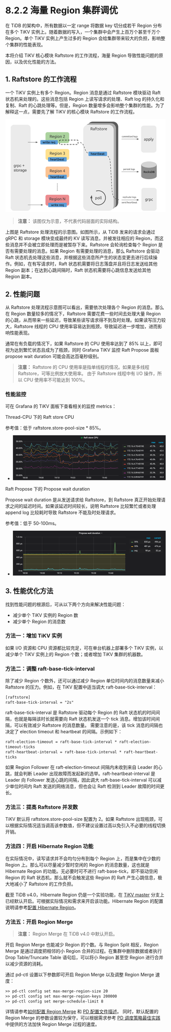 # 8.2.2 海量 Region 集群调优
在 TiDB 的架构中，所有数据以一定 range 将数据 key 切分成若干 Region 分布在多个 TiKV 实例上。随着数据的写入，一个集群中会产生上百万个甚至千万个 Region。单个 TiKV 实例上产生过多的 Region 会给集群带来较大的负担，影响整个集群的性能表现。

本将介绍 TiKV 核心模块 Raftstore 的工作流程，海量 Region 导致性能问题的原因，以及优化性能的方法。

## 1. Raftstore 的工作流程
一个 TiKV 实例上有多个 Region。Region 消息是通过 Raftstore 模块驱动 Raft 状态机来处理的。这些消息包括 Region 上读写请求的处理、Raft log 的持久化和复制、Raft 的心跳处理等。但是，Region 数量增多会影响整个集群的性能。为了解释这一点，需要先了解 TiKV 的核心模块 Raftstore 的工作流程。

![图片](/res/session4/chapter8/tikv-config-optimize/raft-process.png)

>**注意：**
>该图仅为示意，不代表代码层面的实际结构。

上图是 Raftstore 处理流程的示意图。如图所示，从 TiDB 发来的请求会通过 gRPC 和 storage 模块变成最终的 KV 读写消息，并被发往相应的 Region，而这些消息并不会被立即处理而是被暂存下来。Raftstore 会轮询检查每个 Region 是否有需要处理的消息。如果 Region 有需要处理的消息，那么 Raftstore 会驱动 Raft 状态机去处理这些消息，并根据这些消息所产生的状态变更去进行后续操作。例如，在有写请求时，Raft 状态机需要将日志落盘并且将日志发送给其他 Region 副本；在达到心跳间隔时，Raft 状态机需要将心跳信息发送给其他 Region 副本。

## 2. 性能问题
从 Raftstore 处理流程示意图可以看出，需要依次处理各个 Region 的消息。那么在 Region 数量较多的情况下，Raftstore 需要花费一些时间去处理大量 Region 的心跳，从而带来一些延迟，导致某些读写请求得不到及时处理。如果读写压力较大，Raftstore 线程的 CPU 使用率容易达到瓶颈，导致延迟进一步增加，进而影响性能表现。

通常在有负载的情况下，如果 Raftstore 的 CPU 使用率达到了 85% 以上，即可视为达到繁忙状态且成为了瓶颈，同时 Grafana TiKV 监控 Raft Propose 面板 propose wait duration 可能会高达百毫秒级别。

>**注意：**
>Raftstore 的 CPU 使用率是指单线程的情况。如果是多线程 Raftstore，可等比例放大使用率。
>由于 Raftstore 线程中有 I/O 操作，所以 CPU 使用率不可能达到 100%。

### 性能监控
可在 Grafana 的 TiKV 面板下查看相关的监控 metrics：

Thread-CPU 下的 Raft store CPU

参考值：低于 raftstore.store-pool-size * 85%。

* ![图片](/res/session4/chapter8/tikv-config-optimize/raft-store-cpu.png)

Raft Propose 下的 Propose wait duration

Propose wait duration 是从发送请求给 Raftstore，到 Raftstore 真正开始处理请求之间的延迟时间。如果该延迟时间较长，说明 Raftstore 比较繁忙或者处理 append log 比较耗时导致 Raftstore 不能及时处理请求。

参考值：低于 50-100ms。

* ![图片](/res/session4/chapter8/tikv-config-optimize/propose-wait-duration.png)
## 3. 性能优化方法
找到性能问题的根源后，可从以下两个方向来解决性能问题：

* 减少单个 TiKV 实例的 Region 数 
* 减少单个 Region 的消息数

### 方法一：增加 TiKV 实例
如果 I/O 资源和 CPU 资源都比较充足，可在单台机器上部署多个 TiKV 实例，以减少单个 TiKV 实例上的 Region 个数；或者增加 TiKV 集群的机器数。

### 方法二：调整 raft-base-tick-interval
除了减少 Region 个数外，还可以通过减少 Region 单位时间内的消息数量来减小 Raftstore 的压力。例如，在 TiKV 配置中适当调大 raft-base-tick-interval：

```
[raftstore]
raft-base-tick-interval = "2s"
```
raft-base-tick-interval 是 Raftstore 驱动每个 Region 的 Raft 状态机的时间间隔，也就是每隔该时长就需要向 Raft 状态机发送一个 tick 消息。增加该时间间隔，可以有效减少 Raftstore 的消息数量。
需要注意的是，该 tick 消息的间隔也决定了 election timeout 和 heartbeat 的间隔。示例如下：

```
raft-election-timeout = raft-base-tick-interval * raft-election-timeout-ticks
raft-heartbeat-interval = raft-base-tick-interval * raft-heartbeat-ticks
```
如果 Region Follower 在 raft-election-timeout 间隔内未收到来自 Leader 的心跳，就会判断 Leader 出现故障而发起新的选举。raft-heartbeat-interval 是 Leader 向 Follower 发送心跳的间隔，因此调大 raft-base-tick-interval 可以减少单位时间内 Raft 发送的网络消息，但也会让 Raft 检测到 Leader 故障的时间更长。
### 方法三：提高 Raftstore 并发数
TiKV 默认将 raftstore.store-pool-size 配置为 2。如果 Raftstore 出现瓶颈，可以根据实际情况适当调高该参数值，但不建议设置过高以免引入不必要的线程切换开销。

### 方法四：开启 Hibernate Region 功能
在实际情况中，读写请求并不会均匀分布到每个 Region 上，而是集中在少数的 Region 上。那么可以尽量减少暂时空闲的 Region 的消息数量，这也就是 Hibernate Region 的功能。无必要时可不进行 raft-base-tick，即不驱动空闲 Region 的 Raft 状态机，那么就不会触发这些 Region 的 Raft 产生心跳信息，极大地减小了 Raftstore 的工作负担。

截至 TiDB v4.0，Hibernate Region 仍是一个实验功能，在 [TiKV master](https://github.com/tikv/tikv/tree/master) 分支上已经默认开启。可根据实际情况和需求来开启该功能。Hibernate Region 的配置说明请参考[配置 Hibernate Region](https://github.com/tikv/tikv/blob/master/docs/reference/configuration/raftstore-config.md#hibernate-region)。

### 方法五：开启 Region Merge
>**注意：**
>Region Merge 在 TiDB v4.0 中默认开启。

开启 Region Merge 也能减少 Region 的个数。与 Region Split 相反，Region Merge 是通过调度把相邻的小 Region 合并的过程。在集群中删除数据或者执行 Drop Table/Truncate Table 语句后，可以将小 Region 甚至空 Region 进行合并以减少资源的消耗。

通过 pd-ctl 设置以下参数即可开启 Region Merge 以及调整 Region Merge 速度：

```
>> pd-ctl config set max-merge-region-size 20
>> pd-ctl config set max-merge-region-keys 200000
>> pd-ctl config set merge-schedule-limit 8
```
详情请参考[如何配置 Region Merge](https://github.com/tikv/tikv/blob/master/docs/how-to/configure/region-merge.md) 和 [PD 配置文件描述](https://pingcap.com/docs-cn/stable/reference/configuration/pd-server/configuration-file#schedule)。
同时，默认配置的 Region Merge 的参数设置较为保守，可以根据需求参考 [PD 调度策略最佳实践](https://pingcap.com/docs-cn/stable/reference/best-practices/pd-scheduling#region-merge-%E9%80%9F%E5%BA%A6%E6%85%A2) 中提供的方法加快 Region Merge 过程的速度。

